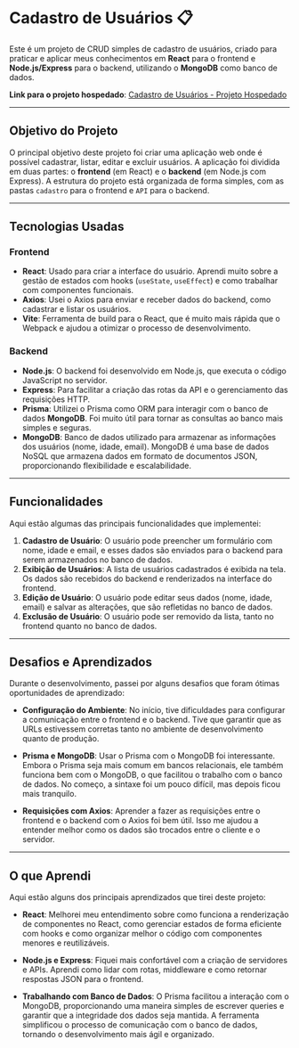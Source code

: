 # Cadastro de Usuários 📋

Este é um projeto de CRUD simples de cadastro de usuários, criado para praticar e aplicar meus conhecimentos em **React** para o frontend e **Node.js/Express** para o backend, utilizando o **MongoDB** como banco de dados.

**Link para o projeto hospedado**: [Cadastro de Usuários - Projeto Hospedado](https://cadastro-de-usuarios-ruby.vercel.app)

---

## Objetivo do Projeto

O principal objetivo deste projeto foi criar uma aplicação web onde é possível cadastrar, listar, editar e excluir usuários. A aplicação foi dividida em duas partes: o **frontend** (em React) e o **backend** (em Node.js com Express). A estrutura do projeto está organizada de forma simples, com as pastas `cadastro` para o frontend e `API` para o backend.

---

## Tecnologias Usadas

### Frontend
- **React**: Usado para criar a interface do usuário. Aprendi muito sobre a gestão de estados com hooks (`useState`, `useEffect`) e como trabalhar com componentes funcionais.
- **Axios**: Usei o Axios para enviar e receber dados do backend, como cadastrar e listar os usuários.
- **Vite**: Ferramenta de build para o React, que é muito mais rápida que o Webpack e ajudou a otimizar o processo de desenvolvimento.

### Backend
- **Node.js**: O backend foi desenvolvido em Node.js, que executa o código JavaScript no servidor.
- **Express**: Para facilitar a criação das rotas da API e o gerenciamento das requisições HTTP.
- **Prisma**: Utilizei o Prisma como ORM para interagir com o banco de dados **MongoDB**. Foi muito útil para tornar as consultas ao banco mais simples e seguras.
- **MongoDB**: Banco de dados utilizado para armazenar as informações dos usuários (nome, idade, email). MongoDB é uma base de dados NoSQL que armazena dados em formato de documentos JSON, proporcionando flexibilidade e escalabilidade.

---

## Funcionalidades

Aqui estão algumas das principais funcionalidades que implementei:

1. **Cadastro de Usuário**: O usuário pode preencher um formulário com nome, idade e email, e esses dados são enviados para o backend para serem armazenados no banco de dados.
2. **Exibição de Usuários**: A lista de usuários cadastrados é exibida na tela. Os dados são recebidos do backend e renderizados na interface do frontend.
3. **Edição de Usuário**: O usuário pode editar seus dados (nome, idade, email) e salvar as alterações, que são refletidas no banco de dados.
4. **Exclusão de Usuário**: O usuário pode ser removido da lista, tanto no frontend quanto no banco de dados.

---

## Desafios e Aprendizados

Durante o desenvolvimento, passei por alguns desafios que foram ótimas oportunidades de aprendizado:

- **Configuração do Ambiente**: No início, tive dificuldades para configurar a comunicação entre o frontend e o backend. Tive que garantir que as URLs estivessem corretas tanto no ambiente de desenvolvimento quanto de produção.

- **Prisma e MongoDB**: Usar o Prisma com o MongoDB foi interessante. Embora o Prisma seja mais comum em bancos relacionais, ele também funciona bem com o MongoDB, o que facilitou o trabalho com o banco de dados. No começo, a sintaxe foi um pouco difícil, mas depois ficou mais tranquilo.

- **Requisições com Axios**: Aprender a fazer as requisições entre o frontend e o backend com o Axios foi bem útil. Isso me ajudou a entender melhor como os dados são trocados entre o cliente e o servidor.

---

## O que Aprendi

Aqui estão alguns dos principais aprendizados que tirei deste projeto:

- **React**: Melhorei meu entendimento sobre como funciona a renderização de componentes no React, como gerenciar estados de forma eficiente com hooks e como organizar melhor o código com componentes menores e reutilizáveis.
  
- **Node.js e Express**: Fiquei mais confortável com a criação de servidores e APIs. Aprendi como lidar com rotas, middleware e como retornar respostas JSON para o frontend.

- **Trabalhando com Banco de Dados**: O Prisma facilitou a interação com o MongoDB, proporcionando uma maneira simples de escrever queries e garantir que a integridade dos dados seja mantida. A ferramenta simplificou o processo de comunicação com o banco de dados, tornando o desenvolvimento mais ágil e organizado.
